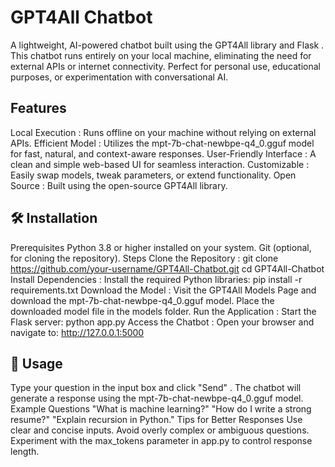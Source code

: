 # GPT4All Chatbot
A lightweight, AI-powered chatbot built using the GPT4All library and Flask . This chatbot runs entirely on your local machine, eliminating the need for external APIs or internet connectivity. Perfect for personal use, educational purposes, or experimentation with conversational AI.

## Features
Local Execution : Runs offline on your machine without relying on external APIs.
Efficient Model : Utilizes the mpt-7b-chat-newbpe-q4_0.gguf model for fast, natural, and context-aware responses.
User-Friendly Interface : A clean and simple web-based UI for seamless interaction.
Customizable : Easily swap models, tweak parameters, or extend functionality.
Open Source : Built using the open-source GPT4All library.

## 🛠️ Installation
Prerequisites
Python 3.8 or higher installed on your system.
Git (optional, for cloning the repository).
Steps
Clone the Repository :
git clone https://github.com/your-username/GPT4All-Chatbot.git
cd GPT4All-Chatbot
Install Dependencies :
Install the required Python libraries:
pip install -r requirements.txt
Download the Model :
Visit the GPT4All Models Page and download the mpt-7b-chat-newbpe-q4_0.gguf model.
Place the downloaded model file in the models folder.
Run the Application :
Start the Flask server:
python app.py
Access the Chatbot :
Open your browser and navigate to:
http://127.0.0.1:5000


## 🚀 Usage
Type your question in the input box and click "Send" .
The chatbot will generate a response using the mpt-7b-chat-newbpe-q4_0.gguf model.
Example Questions
"What is machine learning?"
"How do I write a strong resume?"
"Explain recursion in Python."
Tips for Better Responses
Use clear and concise inputs.
Avoid overly complex or ambiguous questions.
Experiment with the max_tokens parameter in app.py to control response length.
